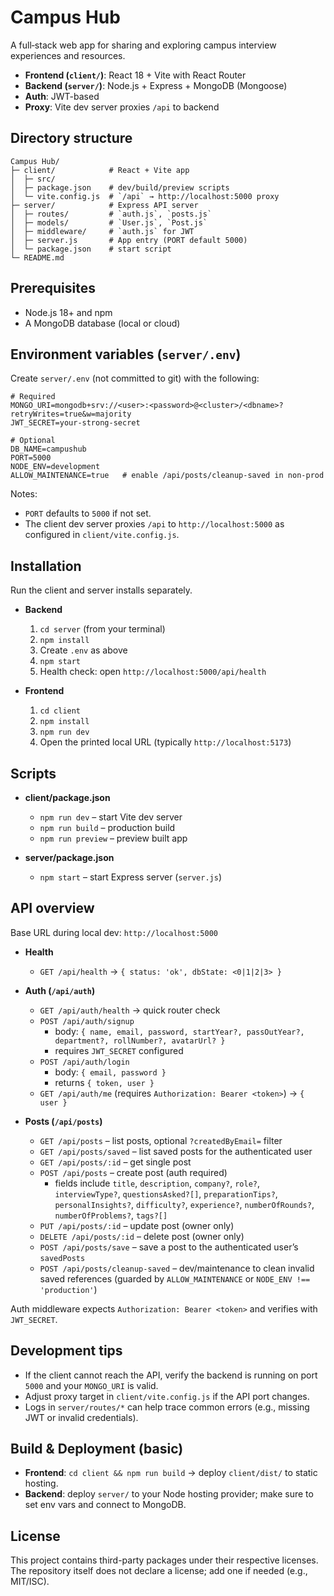 # Campus Hub

A full‑stack web app for sharing and exploring campus interview experiences and resources.

- **Frontend (`client/`)**: React 18 + Vite with React Router
- **Backend (`server/`)**: Node.js + Express + MongoDB (Mongoose)
- **Auth**: JWT-based
- **Proxy**: Vite dev server proxies `/api` to backend

## Directory structure

```
Campus Hub/
├─ client/            # React + Vite app
│  ├─ src/
│  ├─ package.json    # dev/build/preview scripts
│  └─ vite.config.js  # `/api` → http://localhost:5000 proxy
├─ server/            # Express API server
│  ├─ routes/         # `auth.js`, `posts.js`
│  ├─ models/         # `User.js`, `Post.js`
│  ├─ middleware/     # `auth.js` for JWT
│  ├─ server.js       # App entry (PORT default 5000)
│  └─ package.json    # start script
└─ README.md
```

## Prerequisites

- Node.js 18+ and npm
- A MongoDB database (local or cloud)

## Environment variables (`server/.env`)

Create `server/.env` (not committed to git) with the following:

```
# Required
MONGO_URI=mongodb+srv://<user>:<password>@<cluster>/<dbname>?retryWrites=true&w=majority
JWT_SECRET=your-strong-secret

# Optional
DB_NAME=campushub
PORT=5000
NODE_ENV=development
ALLOW_MAINTENANCE=true   # enable /api/posts/cleanup-saved in non-prod
```

Notes:
- `PORT` defaults to `5000` if not set.
- The client dev server proxies `/api` to `http://localhost:5000` as configured in `client/vite.config.js`.

## Installation

Run the client and server installs separately.

- **Backend**
  1. `cd server` (from your terminal)
  2. `npm install`
  3. Create `.env` as above
  4. `npm start`
  5. Health check: open `http://localhost:5000/api/health`

- **Frontend**
  1. `cd client`
  2. `npm install`
  3. `npm run dev`
  4. Open the printed local URL (typically `http://localhost:5173`)

## Scripts

- **client/package.json**
  - `npm run dev` – start Vite dev server
  - `npm run build` – production build
  - `npm run preview` – preview built app

- **server/package.json**
  - `npm start` – start Express server (`server.js`)

## API overview

Base URL during local dev: `http://localhost:5000`

- **Health**
  - `GET /api/health` → `{ status: 'ok', dbState: <0|1|2|3> }`

- **Auth (`/api/auth`)**
  - `GET /api/auth/health` → quick router check
  - `POST /api/auth/signup`
    - body: `{ name, email, password, startYear?, passOutYear?, department?, rollNumber?, avatarUrl? }`
    - requires `JWT_SECRET` configured
  - `POST /api/auth/login`
    - body: `{ email, password }`
    - returns `{ token, user }`
  - `GET /api/auth/me` (requires `Authorization: Bearer <token>`) → `{ user }`

- **Posts (`/api/posts`)**
  - `GET /api/posts` – list posts, optional `?createdByEmail=` filter
  - `GET /api/posts/saved` – list saved posts for the authenticated user
  - `GET /api/posts/:id` – get single post
  - `POST /api/posts` – create post (auth required)
    - fields include `title`, `description`, `company?`, `role?`, `interviewType?`, `questionsAsked?[]`, `preparationTips?`, `personalInsights?`, `difficulty?`, `experience?`, `numberOfRounds?`, `numberOfProblems?`, `tags?[]`
  - `PUT /api/posts/:id` – update post (owner only)
  - `DELETE /api/posts/:id` – delete post (owner only)
  - `POST /api/posts/save` – save a post to the authenticated user’s `savedPosts`
  - `POST /api/posts/cleanup-saved` – dev/maintenance to clean invalid saved references (guarded by `ALLOW_MAINTENANCE` or `NODE_ENV !== 'production'`)

Auth middleware expects `Authorization: Bearer <token>` and verifies with `JWT_SECRET`.

## Development tips

- If the client cannot reach the API, verify the backend is running on port `5000` and your `MONGO_URI` is valid.
- Adjust proxy target in `client/vite.config.js` if the API port changes.
- Logs in `server/routes/*` can help trace common errors (e.g., missing JWT or invalid credentials).

## Build & Deployment (basic)

- **Frontend**: `cd client && npm run build` → deploy `client/dist/` to static hosting.
- **Backend**: deploy `server/` to your Node hosting provider; make sure to set env vars and connect to MongoDB.

## License

This project contains third-party packages under their respective licenses. The repository itself does not declare a license; add one if needed (e.g., MIT/ISC).
